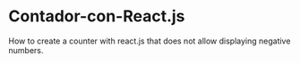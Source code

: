 # Contador-con-React.js
How to create a counter with react.js that does not allow displaying negative numbers.
